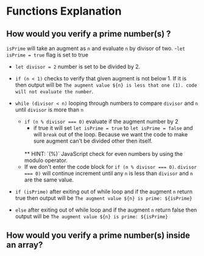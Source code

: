 # Functions Explanation

## How would you verify a prime number(s) ?
   `isPrime` will take an augment as `n` and evaluate `n` by divisor of two.
   -`let isPrime = true` flag is set to true
   - `let divisor = 2` number is set to be divided by 2.
   - `if (n < 1)` checks to verify that given augment is not below 1. If it is then output will be `The augment value ${n} is less that one (1). code will not evaluate the number`. 
   -  `while (divisor < n)` looping through numbers to compare `divisor` and `n` until `divisor` is more than `n`
        - `if (n % divisor === 0)` evaluate if the augment number by 2
            - if true it will set `let isPrime = true` to `let isPrime = false` and will `break` out of the loop. Because we want the code to make sure augment can't be divided other then itself.
            <br>
            ** HINT: `(%)` JavaScript check for even numbers by using the modulo operator.
        - If we don't enter the code block for `if (n % divisor === 0)`. `divisor === 0)` will continue increment until any `n` is less than `divisor` and `n` are the same value.

- `if (isPrime)` after exiting out of while loop and if the augment `n` return true then output will be 
    `The augment value ${n} is prime: ${isPrime}`
- `else` after exiting out of while loop and if the augment `n` return false then output will be 
    `The augment value ${n} is prime: ${isPrime}`

## How would you verify a prime number(s) inside an array?
            